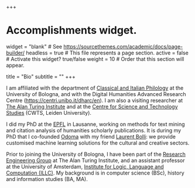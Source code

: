 +++
# Accomplishments widget.
widget = "blank"  # See https://sourcethemes.com/academic/docs/page-builder/
headless = true  # This file represents a page section.
active = false  # Activate this widget? true/false
weight = 10  # Order that this section will appear.

title = "Bio"
subtitle = ""
+++

I am affiliated with the department of [Classical and Italian Philology](https://ficlit.unibo.it/it) at the University of Bologna, and with the Digital Humanities Advanced Research Centre (https://centri.unibo.it/dharc/en). I am also a visiting researcher at [The Alan Turing Institute](https://www.turing.ac.uk) and at the [Centre for Science and Technology Studies](https://www.cwts.nl) (CWTS, Leiden University).

I did my PhD at the [EPFL](https://www.epfl.ch/en) in Lausanne, working on methods for text mining and citation analysis of humanities scholarly publications. It is during my PhD that I co-founded [Odoma](https://www.odoma.ch) with my friend [Laurent Bolli](https://www.linkedin.com/in/laurentbolli/): we provide customised machine learning solutions for the cultural and creative sectors. 

Prior to joining the University of Bologna, I have been part of the [Research Engineering Group](https://www.turing.ac.uk/research/research-engineering) at The Alan Turing Institute, and an assistant professor at the University of Amsterdam, [Institute for Logic, Language and Computation (ILLC)](https://www.illc.uva.nl/). My background is in computer science (BSc), history and information studies (BA, MA).

